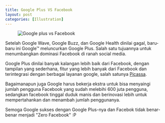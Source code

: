 ```yaml
---
title: Google Plus VS Facebook
layout: post
categories: [Illustration]
---
```

<figure><img class="gambar" alt="Google plus vs Facebook" src="https://lh5.googleusercontent.com/-ZlONNxuyCtI/TjRtk6lBVsI/AAAAAAAAAJw/v1EQuUACvEw/gplus.png"></figure>
<p>Setelah Google Wave, Google Buzz, dan Google Health dinilai gagal, baru-baru ini Google&trade; meluncurkan Google Plus. Salah satu tujuannya untuk menumbangkan dominasi Facebook di ranah social media.</p>
<p>Google Plus dinilai banyak kalangan lebih baik dari Facebook, dengan tampilan yang sederhana, fitur yang lebih banyak dari Facebook dan terintegrasi dengan berbagai layanan google, salah satunya <a href="https://picasaweb.google.com/">Picassa</a>.</p>
<p>Bagaimanapun juga Google harus bekerja ekstra untuk bisa menyaingi jumlah pengguna Facebook yang sudah melebihi 600 juta pengguna, sedangkan facebook tinggal duduk manis dan berinovasi lebih untuk mempertahankan dan menambah jumlah penggunanya.</p>
<p>Semoga Google sukses dengan Google Plus-nya dan Facebok tidak benar-benar menjadi "Zero Facebook" :P</p>